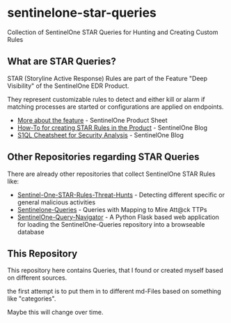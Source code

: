 # sentinelone-star-queries

Collection of SentinelOne STAR Queries for Hunting and Creating Custom Rules

## What are STAR Queries?

STAR (Storyline Active Response) Rules are part of the Feature "Deep Visibility" of the SentinelOne EDR Product.

They represent customizable rules to detect and either kill or alarm if matching processes are started or configurations are applied on endpoints.

- [More about the feature](https://assets.sentinelone.com/storyline-active-response) - SentinelOne Product Sheet
- [How-To for creating STAR Rules in the Product](https://www.sentinelone.com/blog/customize-your-edr-to-adapt-to-your-environment-with-sentinelone-storyline-active-response-star/) - SentinelOne Blog
- [S1QL Cheatsheet for Security Analysis](https://assets.sentinelone.com/c/sentinel-one-dv-chea?x=u6040P) - SentinelOne Blog

## Other Repositories regarding STAR Queries

There are already other repositories that collect SentinelOne STAR Rules like:

- [Sentinel-One-STAR-Rules-Threat-Hunts](https://github.com/acquiredsecurity/Sentinel-One-STAR-Rules-Threat-Hunts) - Detecting different specific or general malicious activities
- [Sentinelone-Queries](https://github.com/keyboardcrunch/sentinelone-queries) - Queries with Mapping to Mire Att@ck TTPs
- [SentinelOne-Query-Navigator](https://github.com/keyboardcrunch/SentinelOne-Query-Navigator) - A Python Flask based web application for loading the SentinelOne-Queries repository into a browseable database 

## This Repository

This repository here contains Queries, that I found or created myself based on different sources.

the first attempt is to put them in to different md-Files based on something like "categories".

Maybe this will change over time.